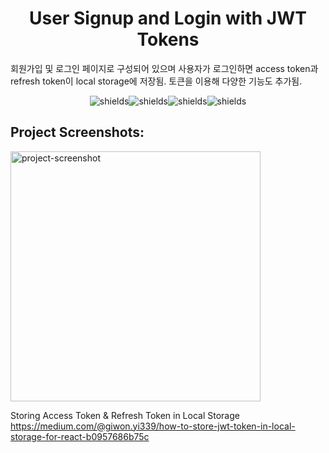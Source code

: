 <h1 align="center" id="title">User Signup and Login with JWT Tokens</h1>

<p id="description">회원가입 및 로그인 페이지로 구성되어 있으며 사용자가 로그인하면 access token과 refresh token이 local storage에 저장됨. 토큰을 이용해 다양한 기능도 추가됨.</p>

<p align="center"><img src="	https://img.shields.io/badge/React-20232A?style=for-the-badge&amp;logo=react&amp;logoColor=61DAFB" alt="shields"><img src="https://img.shields.io/badge/styled--components-DB7093?style=for-the-badge&amp;logo=styled-components&amp;logoColor=white" alt="shields"><img src="https://img.shields.io/badge/HTML5-E34F26?style=for-the-badge&amp;logo=html5&amp;logoColor=white" alt="shields"><img src="https://img.shields.io/badge/React_Router-CA4245?style=for-the-badge&amp;logo=react-router&amp;logoColor=white" alt="shields"></p>

<h2>Project Screenshots:</h2>

<img src="" alt="project-screenshot" width="400" height="400/">

Storing Access Token & Refresh Token in Local Storage 
https://medium.com/@giwon.yi339/how-to-store-jwt-token-in-local-storage-for-react-b0957686b75c
